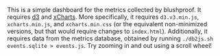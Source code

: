 This is a simple dashboard for the metrics collected by blushproof.
It requires [d3](//d3js.org) and [xCharts](//tenxer.github.io/xcharts/).
More specifically, it requires `d3.v3.min.js`, `xcharts.min.js`, and `xcharts.min.css` (or the equivalent non-minimized versions, but that would require changes to `index.html`). Additionally, it requires data from the metrics database, obtained by running `./db2js.sh events.sqlite > events.js`.
Try zooming in and out using a scroll wheel!
